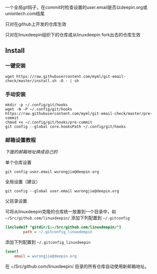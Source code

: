一个全局git钩子，在commit时检查设置的user.email是否以deepin.org或uniontech.com结尾

只对在github上开发的仓库生效

只对在linuxdeepin组织下的仓库或从linuxdeepin fork出去的仓库生效

## Install

### 一键安装
```shell
wget https://raw.githubusercontent.com/myml/git-email-check/master/install.sh -O - | sh
```
### 手动安装
```
mkdir -p ~/.config/git/hooks
wget -N -P ~/.config/git/hooks https://raw.githubusercontent.com/myml/git-email-check/master/pre-commit
chmod +x ~/.config/git/hooks/pre-commit
git config --global core.hooksPath ~/.config/git/hooks
```

### 邮箱设置教程

*下面的邮箱地址换成自己的*

单个仓库设置

`git config user.email wurongjie@deepin.org`

全局设置（建议）

`git config --global user.email wurongjie@deepin.org`

父目录设置

可将从linuxdeepin克隆的仓库统一放置到一个目录中，如 `~/Src/github.com/linuxdeepin/`
添加下列配置到 `~/.gitconfig`
```ini
[includeIf "gitdir/i:~/Src/github.com/linuxdeepin/"]
        path = ~/.gitconfig_linuxdeepin
```
添加下列配置到 `~/.gitconfig_linuxdeepin`
```ini
[user]
	email = wurongjie@deepin.org
```
在 ~/Src/github.com/linuxdeepin/ 目录的所有仓库自动使用新邮箱地址。
